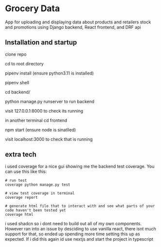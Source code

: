 # Grocery Data

App for uploading and displaying data about products and retailers stock and promotions using Django backend, React frontend, and DRF api

## Installation and startup

clone repo

cd to root directory

pipenv install (ensure python3.11 is installed)

pipenv shell

cd backend/

python manage.py runserver to run backend

visit 127.0.0.1:8000 to check its running

in another terminal cd frontend

npm start (ensure node is sinatlled)

visit localhost:3000 to check that is running

## extra tech

i used coverage for a nice gui showing me the backend test coverage. You can use this like this:
```
# run test
coverage python manage.py test

# view test coverage in terminal
coverage report

# generate html file that to interact with and see what parts of your code haven't been tested yet
coverage html
```

i used shadcn so i dont need to build out all of my own components. However ran into an issue by desciding to use vanilla react, there isnt much support for that, so ended up spending more time setting this up as expected. If i did this again id use nextjs and start the project in typescript